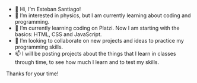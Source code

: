- 👋 Hi, I’m Esteban Santiago!
- 👀 I’m interested in physics, but I am currently learning about coding and programming.
- 🌱 I’m currently learning coding on Platzi. Now I am starting with the basics: HTML, CSS and JavaScript.
- 💞️ I’m looking to collaborate on new projects and ideas to practice my programming skills.
- 📫 I will be posting projects about the things that I learn in classes through time, to see how much I learn and to test my skills.

Thanks for your time!
